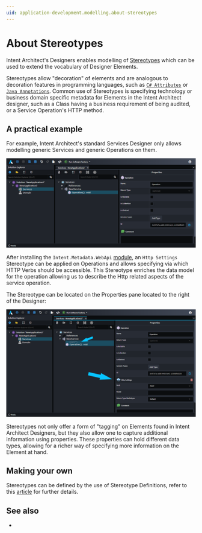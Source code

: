 ```yaml
---
uid: application-development.modelling.about-stereotypes
---
```

# About Stereotypes

Intent Architect's Designers enables modelling of [Stereotypes](https://en.wikipedia.org/wiki/Stereotype_(UML)) which can be used to extend the vocabulary of Designer Elements.

Stereotypes allow "decoration" of elements and are analogous to decoration features in programming languages, such as [`C# Attributes`](https://docs.microsoft.com/dotnet/csharp/programming-guide/concepts/attributes/) or [`Java Annotations`](https://en.wikipedia.org/wiki/Java_annotation). Common use of Stereotypes is specifying technology or business domain specific metadata for Elements in the Intent Architect designer, such as a Class having a business requirement of being audited, or a Service Operation's HTTP method.

## A practical example

For example, Intent Architect's standard Services Designer only allows modelling generic Services and generic Operations on them.

![What Intent Architect's standard Services Designer looks like](images/services-designer-vanilla.png)

After installing the `Intent.Metadata.WebApi` [module](xref:application-development.applications-and-solutions.about-modules), an `Http Settings` Stereotype can be applied on Operations and allows specifying via which HTTP Verbs should be accessible. This Stereotype enriches the data model for the operation allowing us to describe the Http related aspects of the service operation. 

The Stereotype can be located on the Properties pane located to the right of the Designer:

![What the Services Designer looks like with API Metadata](images/services-designer-api-metadata.png)


Stereotypes not only offer a form of "tagging" on Elements found in Intent Architect Designers, but they also allow one to capture additional information using properties. These properties can hold different data types, allowing for a richer way of specifying more information on the Element at hand.

## Making your own

Stereotypes can be defined by the use of Stereotype Definitions, refer to this [article](xref:module-building.stereotypes.about-stereotype-definitions) for further details.

## See also

- [](xref:module-building.stereotypes.how-to-use-stereotypes)
